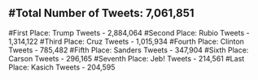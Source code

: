 #Total Number of Tweets: 7,061,851 
---
#First Place: Trump Tweets - 2,884,064
#Second Place: Rubio Tweets - 1,314,122
#Third Place: Cruz Tweets - 1,015,934
#Fourth Place: Clinton Tweets - 785,482
#Fifth Place: Sanders Tweets - 347,904
#Sixth Place: Carson Tweets - 296,165
#Seventh Place: Jeb! Tweets - 214,561
#Last Place: Kasich Tweets - 204,595
